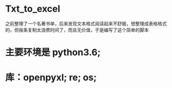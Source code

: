 # Txt_to_excel
之前整理了一个名著书单，后来发现文本格式阅读起来不舒服，想整理成表格格式的，但挨条复制太浪费时间了，而且无价值，于是编写了这个简单的脚本

# 主要环境是 python3.6;
# 库：openpyxl; re; os; 
